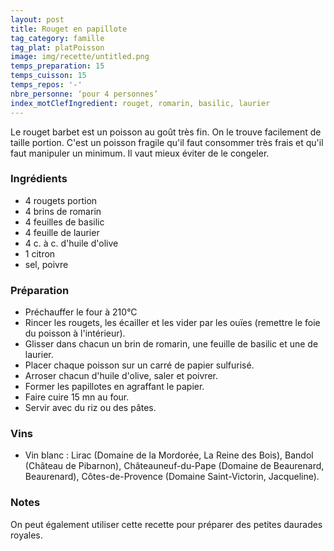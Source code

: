 ```yaml
---
layout: post
title: Rouget en papillote
tag_category: famille
tag_plat: platPoisson
image: img/recette/untitled.png
temps_preparation: 15
temps_cuisson: 15
temps_repos: '-'
nbre_personne: ‘pour 4 personnes’
index_motClefIngredient: rouget, romarin, basilic, laurier
---
```

Le rouget barbet est un poisson au goût très fin. On le trouve facilement de taille portion. C'est un poisson fragile qu'il faut consommer très frais et qu'il faut manipuler un minimum. Il vaut mieux éviter de le congeler.

### Ingrédients
* 4 rougets portion
* 4 brins de romarin
* 4 feuilles de basilic
* 4 feuille de laurier
* 4 c. à c. d'huile d'olive
* 1 citron
* sel, poivre


### Préparation
* Préchauffer le four à 210°C
* Rincer les rougets, les écailler et les vider par les ouïes (remettre le foie du poisson à l'intérieur).
* Glisser dans chacun un brin de romarin, une feuille de basilic et une de laurier.
* Placer chaque poisson sur un carré de papier sulfurisé.
* Arroser chacun d'huile d'olive, saler et poivrer.
* Former les papillotes en agraffant le papier.
* Faire cuire 15 mn au four.
* Servir avec du riz ou des pâtes.


### Vins
* Vin blanc : Lirac (Domaine de la Mordorée, La Reine des Bois), Bandol (Château de Pibarnon), Châteauneuf-du-Pape (Domaine de Beaurenard,	Beaurenard), Côtes-de-Provence (Domaine Saint-Victorin, Jacqueline).

### Notes
On peut également utiliser cette recette pour préparer des petites daurades royales.

